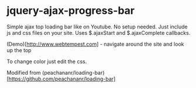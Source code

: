 jquery-ajax-progress-bar
========================

Simple ajax top loading bar like on Youtube. No setup needed. Just include js and css files on your site. Uses $.ajaxStart and $.ajaxComplete callbacks.

(Demo)[http://www.webtempest.com] - navigate around the site and look up the top

To change color just edit the css.

Modified from (peachananr/loading-bar)[https://github.com/peachananr/loading-bar]
